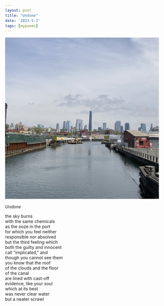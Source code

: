 ```yaml
---
layout: post
title: "Undone"
date: '2023-5-3'
tags: [mypoems]
---
```


![canal](/assets/canal.jpg)

<em>Undone</em>

the sky burns<br>
with the same chemicals<br>
as the ooze in the port<br>
for which you feel neither<br>
responsible nor absolved<br>
but the third feeling which<br>
both the guilty and innocent <br>
call "implicated," and<br>
though you cannot see them<br>
you know that the roof<br>
of the clouds and the floor<br>
of the canal <br>
are lined with cast-off <br>
evidence, like your soul<br>
which at its best<br>
was never clear water<br>
but a neater scrawl<br>